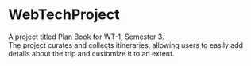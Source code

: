 # WebTechProject

A project titled Plan Book for WT-1, Semester 3.  
The project curates and collects itineraries, allowing users to easily add details about the trip and customize it to an extent. 

